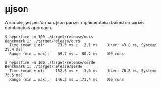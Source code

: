 # μjson

A simple, yet performant json parser implementaion based on parser combinators approach.

```
$ hyperfine -m 100 ./target/release/ours
Benchmark 1: ./target/release/ours
  Time (mean ± σ):      73.3 ms ±   2.1 ms    [User: 43.8 ms, System: 29.4 ms]
  Range (min … max):    69.7 ms …  80.2 ms    100 runs

$ hyperfine -m 100 ./target/release/serde
Benchmark 1: ./target/release/serde
  Time (mean ± σ):     152.5 ms ±   3.6 ms    [User: 76.8 ms, System: 75.5 ms]
  Range (min … max):   146.2 ms … 171.4 ms    100 runs
```
